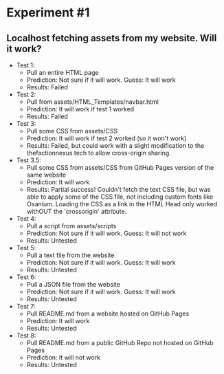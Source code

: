 # Experiment #1
## Localhost fetching assets from my website. Will it work?

- Test 1:
  - Pull an entire HTML page
  - Prediction: Not sure if it will work. Guess: It will work
  - Results: Failed
- Test 2:
  - Pull from assets/HTML_Templates/navbar.html
  - Prediction: It will work if test 1 worked
  - Results: Failed
- Test 3:
  - Pull some CSS from assets/CSS
  - Prediction: It will work if test 2 worked (so it won't work)
  - Results: Failed, but could work with a slight modification to the thefactionnexus.tech to allow cross-origin sharing.
- Test 3.5:
  - Pull some CSS from assets/CSS from GitHub Pages version of the same website
  - Prediction: It will work
  - Results: Partial success! Couldn't fetch the text CSS file, but was able to apply some of the CSS file, not including custom fonts like Oxanium. Loading the CSS as a link in the HTML Head only worked withOUT the 'crossorigin' attribute.
- Test 4:
  - Pull a script from assets/scripts
  - Prediction: Not sure if it will work. Guess: It will not work
  - Results: Untested
- Test 5:
  - Pull a text file from the website
  - Prediction: Not sure if it will work. Guess: It will work
  - Results: Untested
- Test 6:
  - Pull a JSON file from the website
  - Prediction: Not sure if it will work. Guess: It will work
  - Results: Untested
- Test 7:
  - Pull README.md from a website hosted on GitHub Pages
  - Prediction: It will work
  - Results: Untested
- Test 8:
  - Pull README.md from a public GitHub Repo not hosted on GitHub Pages
  - Prediction: It will not work
  - Results: Untested
